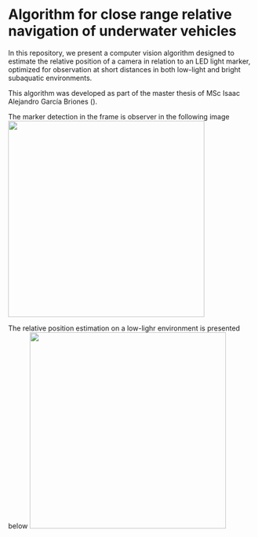 # Algorithm for close range relative navigation of underwater vehicles
In this repository, we present a computer vision algorithm designed to estimate the relative position of a camera in relation to an LED light marker, optimized for observation at short distances in both low-light and bright subaquatic environments.

This algorithm was developed as part of the master thesis of MSc Isaac Alejandro García Briones (). 

The marker detection in the frame is observer in the following image
<img src="https://github.com/user-attachments/assets/c5802405-beb7-4d83-9e83-b94348806fec" width="400" height="400"/>

The relative position estimation on a low-lighr environment is presented below
<img src="https://github.com/user-attachments/assets/411681c5-9ebc-41d4-8b06-269b67089cd3" width="400" height="400"/>
